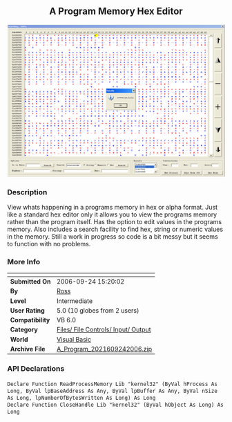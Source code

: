 ﻿<div align="center">

## A Program Memory Hex Editor

<img src="PIC20069241513536887.gif">
</div>

### Description

View whats happening in a programs memory in hex or alpha format. Just like a standard hex editor only it allows you to view the programs memory rather than the program itself. Has the option to edit values in the programs memory. Also includes a search facility to find hex, string or numeric values in the memory. Still a work in progress so code is a bit messy but it seems to function with no problems.
 
### More Info
 


<span>             |<span>
---                |---
**Submitted On**   |2006-09-24 15:20:02
**By**             |[Ross](https://github.com/Planet-Source-Code/PSCIndex/blob/master/ByAuthor/ross.md)
**Level**          |Intermediate
**User Rating**    |5.0 (10 globes from 2 users)
**Compatibility**  |VB 6\.0
**Category**       |[Files/ File Controls/ Input/ Output](https://github.com/Planet-Source-Code/PSCIndex/blob/master/ByCategory/files-file-controls-input-output__1-3.md)
**World**          |[Visual Basic](https://github.com/Planet-Source-Code/PSCIndex/blob/master/ByWorld/visual-basic.md)
**Archive File**   |[A\_Program\_2021609242006\.zip](https://github.com/Planet-Source-Code/ross-a-program-memory-hex-editor__1-66637/archive/master.zip)

### API Declarations

```
Declare Function ReadProcessMemory Lib "kernel32" (ByVal hProcess As Long, ByVal lpBaseAddress As Any, ByVal lpBuffer As Any, ByVal nSize As Long, lpNumberOfBytesWritten As Long) As Long
Declare Function CloseHandle Lib "kernel32" (ByVal hObject As Long) As Long
```





